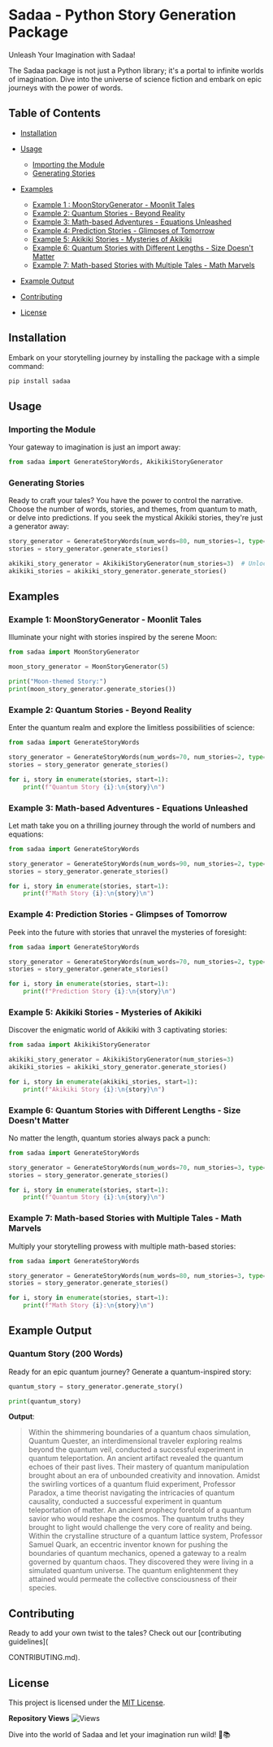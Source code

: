 # Sadaa - Python Story Generation Package

Unleash Your Imagination with Sadaa!

The Sadaa package is not just a Python library; it's a portal to infinite worlds of imagination. Dive into the universe of science fiction and embark on epic journeys with the power of words.

## Table of Contents

- [Installation](#installation)
- [Usage](#usage)
  - [Importing the Module](#importing-the-module)
  - [Generating Stories](#generating-stories)
- [Examples](#examples)
  - [Example 1 : MoonStoryGenerator - Moonlit Tales](#example-1-moonstorygenerator---moonlit-tales)
  - [Example 2: Quantum Stories - Beyond Reality](#example-2-generating-quantum-stories)
  - [Example 3: Math-based Adventures - Equations Unleashed](#example-3-generating-math-based-stories)
  - [Example 4: Prediction Stories - Glimpses of Tomorrow](#example-4-generating-prediction-stories)
  - [Example 5: Akikiki Stories - Mysteries of Akikiki](#example-5-generating-akikiki-stories)
  - [Example 6: Quantum Stories with Different Lengths - Size Doesn't Matter](#example-6-generating-quantum-stories-with-different-lengths)
  - [Example 7: Math-based Stories with Multiple Tales - Math Marvels](#example-7-generating-math-based-stories-with-multiple-stories)
  
- [Example Output](#example-output)
- [Contributing](#contributing)
- [License](#license)

## Installation

Embark on your storytelling journey by installing the package with a simple command:

```bash
pip install sadaa
```

## Usage

### Importing the Module

Your gateway to imagination is just an import away:

```python
from sadaa import GenerateStoryWords, AkikikiStoryGenerator 
```

### Generating Stories

Ready to craft your tales? You have the power to control the narrative. Choose the number of words, stories, and themes, from quantum to math, or delve into predictions. If you seek the mystical Akikiki stories, they're just a generator away:

```python
story_generator = GenerateStoryWords(num_words=80, num_stories=1, type="quantum")
stories = story_generator.generate_stories()

akikiki_story_generator = AkikikiStoryGenerator(num_stories=3)  # Unlock the secrets of Akikiki with 3 captivating stories
akikiki_stories = akikiki_story_generator.generate_stories()
```

## Examples

### Example 1: MoonStoryGenerator - Moonlit Tales

Illuminate your night with stories inspired by the serene Moon:

```python
from sadaa import MoonStoryGenerator

moon_story_generator = MoonStoryGenerator(5)

print("Moon-themed Story:")
print(moon_story_generator.generate_stories())
```

### Example 2: Quantum Stories - Beyond Reality

Enter the quantum realm and explore the limitless possibilities of science:

```python
from sadaa import GenerateStoryWords

story_generator = GenerateStoryWords(num_words=70, num_stories=2, type="quantum")
stories = story_generator generate_stories()

for i, story in enumerate(stories, start=1):
    print(f"Quantum Story {i}:\n{story}\n")
```

### Example 3: Math-based Adventures - Equations Unleashed

Let math take you on a thrilling journey through the world of numbers and equations:

```python
from sadaa import GenerateStoryWords

story_generator = GenerateStoryWords(num_words=90, num_stories=2, type="math")
stories = story_generator.generate_stories()

for i, story in enumerate(stories, start=1):
    print(f"Math Story {i}:\n{story}\n")
```

### Example 4: Prediction Stories - Glimpses of Tomorrow

Peek into the future with stories that unravel the mysteries of foresight:

```python
from sadaa import GenerateStoryWords

story_generator = GenerateStoryWords(num_words=70, num_stories=2, type="prediction")
stories = story_generator.generate_stories()

for i, story in enumerate(stories, start=1):
    print(f"Prediction Story {i}:\n{story}\n")
```

### Example 5: Akikiki Stories - Mysteries of Akikiki

Discover the enigmatic world of Akikiki with 3 captivating stories:

```python
from sadaa import AkikikiStoryGenerator

akikiki_story_generator = AkikikiStoryGenerator(num_stories=3)
akikiki_stories = akikiki_story_generator.generate_stories()

for i, story in enumerate(akikiki_stories, start=1):
    print(f"Akikiki Story {i}:\n{story}\n")
```

### Example 6: Quantum Stories with Different Lengths - Size Doesn't Matter

No matter the length, quantum stories always pack a punch:

```python
from sadaa import GenerateStoryWords

story_generator = GenerateStoryWords(num_words=70, num_stories=3, type="quantum")
stories = story_generator.generate_stories()

for i, story in enumerate(stories, start=1):
    print(f"Quantum Story {i}:\n{story}\n")
```

### Example 7: Math-based Stories with Multiple Tales - Math Marvels

Multiply your storytelling prowess with multiple math-based stories:

```python
from sadaa import GenerateStoryWords

story_generator = GenerateStoryWords(num_words=80, num_stories=3, type="math")
stories = story_generator.generate_stories()

for i, story in enumerate(stories, start=1):
    print(f"Math Story {i}:\n{story}\n")
```

## Example Output

### Quantum Story (200 Words)

Ready for an epic quantum journey? Generate a quantum-inspired story:

```python
quantum_story = story_generator.generate_story()

print(quantum_story)
```

**Output**:

> Within the shimmering boundaries of a quantum chaos simulation, Quantum Quester, an interdimensional traveler exploring realms beyond the quantum veil, conducted a successful experiment in quantum teleportation. An ancient artifact revealed the quantum echoes of their past lives. Their mastery of quantum manipulation brought about an era of unbounded creativity and innovation. Amidst the swirling vortices of a quantum fluid experiment, Professor Paradox, a time theorist navigating the intricacies of quantum causality, conducted a successful experiment in quantum teleportation of matter. An ancient prophecy foretold of a quantum savior who would reshape the cosmos. The quantum truths they brought to light would challenge the very core of reality and being. Within the crystalline structure of a quantum lattice system, Professor Samuel Quark, an eccentric inventor known for pushing the boundaries of quantum mechanics, opened a gateway to a realm governed by quantum chaos. They discovered they were living in a simulated quantum universe. The quantum enlightenment they attained would permeate the collective consciousness of their species.

## Contributing

Ready to add your own twist to the tales? Check out our [contributing guidelines](

CONTRIBUTING.md).

## License

This project is licensed under the [MIT License](LICENSE).

**Repository Views** ![Views](https://profile-counter.glitch.me/Sadaa/count.svg)

Dive into the world of Sadaa and let your imagination run wild! 🚀📚
